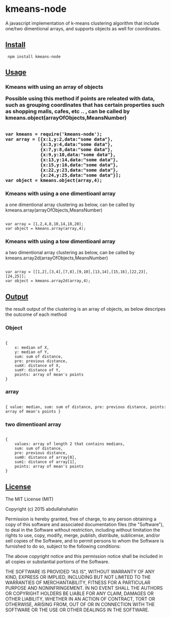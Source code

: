 # kmeans-node
A javascript implementation of k-means clustering algorithm that include one/two dimentional arrays, and supports objects as well for coordinates.

<h2> <a href="#install"> Install </a></h2>
<pre><code> npm install kmeans-node </code></pre>

<h2> <a href="#usage">Usage</a> </h2>
<h3> Kmeans with using an array of objects
<p> Possible using this method if points are releated with data, such as grouping coordinates that has certain properties such as shopping malls, cafes, etc .. , can be called by kmeans.object(arrayOfObjects,MeansNumber) </p>
<pre><code>
var kmeans = require('kmeans-node');
var array = [{x:1,y:2,data:"some data"},
             {x:3,y:4,data:"some data"},
             {x:7,y:8,data:"some data"},
             {x:9,y:10,data:"some data"},
             {x:13,y:14,data:"some data"},
             {x:15,y:16,data:"some data"},
             {x:22,y:23,data:"some data"},
             {x:24,y:25,data:"some data"}];
var object = kmeans.object(array,4);
</code></pre>

<h3> Kmeans with using a one dimentioanl array </h3>
<p>a one dimentional array clustering as below, can be called by kmeans.array(arrayOfObjects,MeansNumber) </p>
<pre><code>
var array = [1,2,4,8,10,14,18,20];
var object = kmeans.array(array,4);
</code></pre>

<h3> Kmeans with using a tow dimentioanl array </h3>
<p>a two dimentional array clustering as below, can be called by kmeans.array2d(arrayOfObjects,MeansNumber) </p>
<pre><code>
var array = [[1,2],[3,4],[7,8],[9,10],[13,14],[15,16],[22,23],[24,25]];
var object = kmeans.array2d(array,4);
</code></pre>

<h2><a href="#output">Output</a></h2>
<p> the result output of the clustering is an array of objects, as below descripes the outcome of each method

<h3> Object </h3>
<pre><code>
{   
    x: median of X,
    y: median of Y,
    sum: sum of distance,
    pre: previous distance,
    sumX: distance of X,
    sumY: distance of Y,
    points: array of mean's points 
}
</code></pre>

<h3> array </h3>
<pre><code>
{ value: median, sum: sum of distance, pre: previous distance, points: array of mean's points }
</code></pre>

<h3> two dimentioanl array </h3>
<pre><code>
{
    values: array of length 2 that contains medians,
    sum: sum of distance,
    pre: previous distance,
    sum0: distance of array[0],
    sum1: distance of array[1],
    points: array of mean's points 
}
</code></pre>

<h2><a href="#license">License</a></h2>
The MIT License (MIT)

Copyright (c) 2015 abdullahshahin

Permission is hereby granted, free of charge, to any person obtaining a copy
of this software and associated documentation files (the "Software"), to deal
in the Software without restriction, including without limitation the rights
to use, copy, modify, merge, publish, distribute, sublicense, and/or sell
copies of the Software, and to permit persons to whom the Software is
furnished to do so, subject to the following conditions:

The above copyright notice and this permission notice shall be included in all
copies or substantial portions of the Software.

THE SOFTWARE IS PROVIDED "AS IS", WITHOUT WARRANTY OF ANY KIND, EXPRESS OR
IMPLIED, INCLUDING BUT NOT LIMITED TO THE WARRANTIES OF MERCHANTABILITY,
FITNESS FOR A PARTICULAR PURPOSE AND NONINFRINGEMENT. IN NO EVENT SHALL THE
AUTHORS OR COPYRIGHT HOLDERS BE LIABLE FOR ANY CLAIM, DAMAGES OR OTHER
LIABILITY, WHETHER IN AN ACTION OF CONTRACT, TORT OR OTHERWISE, ARISING FROM,
OUT OF OR IN CONNECTION WITH THE SOFTWARE OR THE USE OR OTHER DEALINGS IN THE
SOFTWARE.
